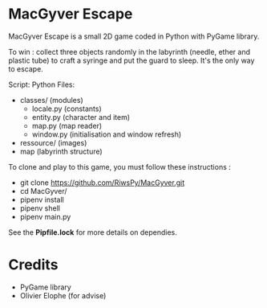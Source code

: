 # MacGyver Escape

MacGyver Escape is a small 2D game coded in Python with PyGame library.

To win : collect three objects randomly in the labyrinth (needle, ether and plastic tube) to craft a syringe and put the guard to sleep. It's the only way to escape.

Script: Python
Files:
- classes/ (modules)
    - locale.py (constants)
    - entity.py (character and item)
    - map.py (map reader)
    - window.py (initialisation and window refresh)
- ressource/ (images)
- map (labyrinth structure)


To clone and play to this game, you must follow these instructions :
- git clone https://github.com/RiwsPy/MacGyver.git
- cd MacGyver/
- pipenv install
- pipenv shell
- pipenv main.py

See the **Pipfile.lock** for more details on dependies.




# Credits
- PyGame library
- Olivier Elophe (for advise)